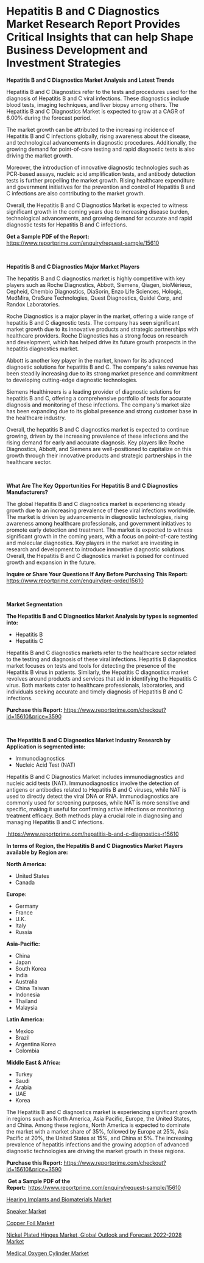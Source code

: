 <p><h1>Hepatitis B and C Diagnostics Market Research Report Provides Critical Insights that can help Shape Business Development and Investment Strategies</h1></p><p><strong>Hepatitis B and C Diagnostics Market Analysis and Latest Trends</strong></p>
<p><p>Hepatitis B and C Diagnostics refer to the tests and procedures used for the diagnosis of Hepatitis B and C viral infections. These diagnostics include blood tests, imaging techniques, and liver biopsy among others. The Hepatitis B and C Diagnostics Market is expected to grow at a CAGR of 6.00% during the forecast period. </p><p>The market growth can be attributed to the increasing incidence of Hepatitis B and C infections globally, rising awareness about the disease, and technological advancements in diagnostic procedures. Additionally, the growing demand for point-of-care testing and rapid diagnostic tests is also driving the market growth. </p><p>Moreover, the introduction of innovative diagnostic technologies such as PCR-based assays, nucleic acid amplification tests, and antibody detection tests is further propelling the market growth. Rising healthcare expenditure and government initiatives for the prevention and control of Hepatitis B and C infections are also contributing to the market growth.</p><p>Overall, the Hepatitis B and C Diagnostics Market is expected to witness significant growth in the coming years due to increasing disease burden, technological advancements, and growing demand for accurate and rapid diagnostic tests for Hepatitis B and C infections.</p></p>
<p><strong>Get a Sample PDF of the Report:&nbsp;</strong> <a href="https://www.reportprime.com/enquiry/request-sample/15610">https://www.reportprime.com/enquiry/request-sample/15610</a></p>
<p>&nbsp;</p>
<p><strong>Hepatitis B and C Diagnostics Major Market Players</strong></p>
<p><p>The hepatitis B and C diagnostics market is highly competitive with key players such as Roche Diagnostics, Abbott, Siemens, Qiagen, bioMérieux, Cepheid, Chembio Diagnostics, DiaSorin, Enzo Life Sciences, Hologic, MedMira, OraSure Technologies, Quest Diagnostics, Quidel Corp, and Randox Laboratories.</p><p>Roche Diagnostics is a major player in the market, offering a wide range of hepatitis B and C diagnostic tests. The company has seen significant market growth due to its innovative products and strategic partnerships with healthcare providers. Roche Diagnostics has a strong focus on research and development, which has helped drive its future growth prospects in the hepatitis diagnostics market.</p><p>Abbott is another key player in the market, known for its advanced diagnostic solutions for hepatitis B and C. The company's sales revenue has been steadily increasing due to its strong market presence and commitment to developing cutting-edge diagnostic technologies.</p><p>Siemens Healthineers is a leading provider of diagnostic solutions for hepatitis B and C, offering a comprehensive portfolio of tests for accurate diagnosis and monitoring of these infections. The company's market size has been expanding due to its global presence and strong customer base in the healthcare industry.</p><p>Overall, the hepatitis B and C diagnostics market is expected to continue growing, driven by the increasing prevalence of these infections and the rising demand for early and accurate diagnosis. Key players like Roche Diagnostics, Abbott, and Siemens are well-positioned to capitalize on this growth through their innovative products and strategic partnerships in the healthcare sector.</p></p>
<p>&nbsp;</p>
<p><strong>What Are The Key Opportunities For Hepatitis B and C Diagnostics Manufacturers?</strong></p>
<p><p>The global Hepatitis B and C diagnostics market is experiencing steady growth due to an increasing prevalence of these viral infections worldwide. The market is driven by advancements in diagnostic technologies, rising awareness among healthcare professionals, and government initiatives to promote early detection and treatment. The market is expected to witness significant growth in the coming years, with a focus on point-of-care testing and molecular diagnostics. Key players in the market are investing in research and development to introduce innovative diagnostic solutions. Overall, the Hepatitis B and C diagnostics market is poised for continued growth and expansion in the future.</p></p>
<p><strong>Inquire or Share Your Questions If Any Before Purchasing This Report:</strong> <a href="https://www.reportprime.com/enquiry/pre-order/15610">https://www.reportprime.com/enquiry/pre-order/15610</a></p>
<p>&nbsp;</p>
<p><strong>Market Segmentation</strong></p>
<p><strong>The Hepatitis B and C Diagnostics Market Analysis by types is segmented into:</strong></p>
<p><ul><li>Hepatitis B</li><li>Hepatitis C</li></ul></p>
<p><p>Hepatitis B and C diagnostics markets refer to the healthcare sector related to the testing and diagnosis of these viral infections. Hepatitis B diagnostics market focuses on tests and tools for detecting the presence of the Hepatitis B virus in patients. Similarly, the Hepatitis C diagnostics market revolves around products and services that aid in identifying the Hepatitis C virus. Both markets cater to healthcare professionals, laboratories, and individuals seeking accurate and timely diagnosis of Hepatitis B and C infections.</p></p>
<p><strong>Purchase this Report:&nbsp;</strong><a href="https://www.reportprime.com/checkout?id=15610&price=3590">https://www.reportprime.com/checkout?id=15610&price=3590</a></p>
<p>&nbsp;</p>
<p><strong>The Hepatitis B and C Diagnostics Market Industry Research by Application is segmented into:</strong></p>
<p><ul><li>Immunodiagnostics</li><li>Nucleic Acid Test (NAT)</li></ul></p>
<p><p>Hepatitis B and C Diagnostics Market includes immunodiagnostics and nucleic acid tests (NAT). Immunodiagnostics involve the detection of antigens or antibodies related to Hepatitis B and C viruses, while NAT is used to directly detect the viral DNA or RNA. Immunodiagnostics are commonly used for screening purposes, while NAT is more sensitive and specific, making it useful for confirming active infections or monitoring treatment efficacy. Both methods play a crucial role in diagnosing and managing Hepatitis B and C infections.</p></p>
<p><a href="https://www.reportprime.com/hepatitis-b-and-c-diagnostics-r15610">&nbsp;https://www.reportprime.com/hepatitis-b-and-c-diagnostics-r15610</a></p>
<p><strong>In terms of Region, the Hepatitis B and C Diagnostics Market Players available by Region are:</strong></p>
<p>
    <p> <strong> North America: </strong>
        <ul>
            <li>United States</li>
            <li>Canada</li>
        </ul>
        </p> 
    <p> <strong> Europe: </strong>
        <ul>
            <li>Germany</li>
            <li>France</li>
            <li>U.K.</li>
            <li>Italy</li>
            <li>Russia</li>
        </ul>
        </p> 
    <p> <strong> Asia-Pacific: </strong>
        <ul>
            <li>China</li>
            <li>Japan</li>
            <li>South Korea</li>
            <li>India</li>
            <li>Australia</li>
            <li>China Taiwan</li>
            <li>Indonesia</li>
            <li>Thailand</li>
            <li>Malaysia</li>
        </ul>
        </p> 
    <p> <strong> Latin America: </strong>
        <ul>
            <li>Mexico</li>
            <li>Brazil</li>
            <li>Argentina Korea</li>
            <li>Colombia</li>
        </ul>
        </p> 
    <p> <strong> Middle East & Africa: </strong>
        <ul>
            <li>Turkey</li>
            <li>Saudi</li>
            <li>Arabia</li>
            <li>UAE</li>
            <li>Korea</li>
        </ul>
    </p>
    </p>
<p><p>The Hepatitis B and C diagnostics market is experiencing significant growth in regions such as North America, Asia Pacific, Europe, the United States, and China. Among these regions, North America is expected to dominate the market with a market share of 35%, followed by Europe at 25%, Asia Pacific at 20%, the United States at 15%, and China at 5%. The increasing prevalence of hepatitis infections and the growing adoption of advanced diagnostic technologies are driving the market growth in these regions.</p></p>
<p><strong>Purchase this Report: </strong><a href="https://www.reportprime.com/checkout?id=15610&price=3590">https://www.reportprime.com/checkout?id=15610&price=3590</a></p>
<p>&nbsp;<strong>Get a Sample PDF of the Report:&nbsp;&nbsp;</strong><a href="https://www.reportprime.com/enquiry/request-sample/15610">https://www.reportprime.com/enquiry/request-sample/15610</a></p>
<p><strong></strong></p>
<p><p><a href="https://medium.com/@rebecca.smith5467/hearing-implants-and-biomaterials-market-research-report-market-forecast-and-growth-prospects-with-3d585bfa1f7a">Hearing Implants and Biomaterials Market</a></p><p><a href="https://github.com/JosephWillisbXXgf/Market-Research-Report-List-1/blob/main/sneaker-market.md">Sneaker Market</a></p><p><a href="https://github.com/jakobeblake56/Market-Research-Report-List-1/blob/main/copper-foil-market.md">Copper Foil Market</a></p><p><a href="https://issuu.com/reportprime-2/docs/nickel-plated-hinges-market-global-_284ca06447b5f8">Nickel Plated Hinges Market, Global Outlook and Forecast 2022-2028 Market</a></p><p><a href="https://medium.com/@rachel.baile55467/medical-oxygen-cylinder-market-industry-landscape-growth-trajectories-and-global-markets-6e50beecd900">Medical Oxygen Cylinder Market</a></p></p>